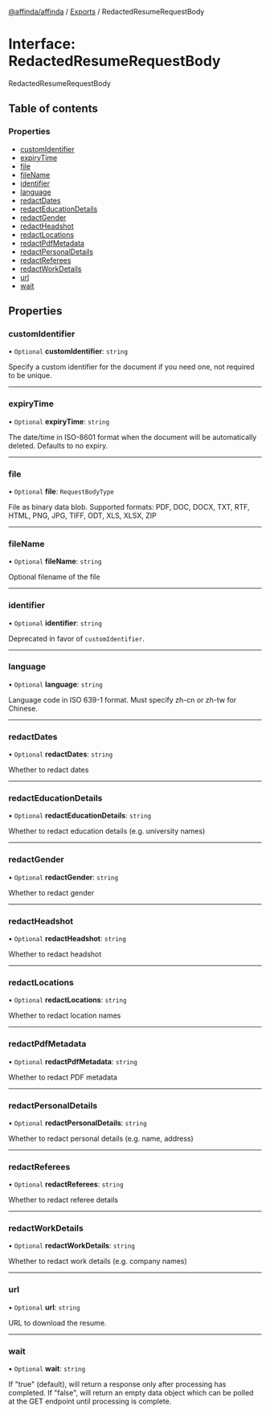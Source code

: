 [@affinda/affinda](../README.md) / [Exports](../modules.md) / RedactedResumeRequestBody

# Interface: RedactedResumeRequestBody

RedactedResumeRequestBody

## Table of contents

### Properties

- [customIdentifier](RedactedResumeRequestBody.md#customidentifier)
- [expiryTime](RedactedResumeRequestBody.md#expirytime)
- [file](RedactedResumeRequestBody.md#file)
- [fileName](RedactedResumeRequestBody.md#filename)
- [identifier](RedactedResumeRequestBody.md#identifier)
- [language](RedactedResumeRequestBody.md#language)
- [redactDates](RedactedResumeRequestBody.md#redactdates)
- [redactEducationDetails](RedactedResumeRequestBody.md#redacteducationdetails)
- [redactGender](RedactedResumeRequestBody.md#redactgender)
- [redactHeadshot](RedactedResumeRequestBody.md#redactheadshot)
- [redactLocations](RedactedResumeRequestBody.md#redactlocations)
- [redactPdfMetadata](RedactedResumeRequestBody.md#redactpdfmetadata)
- [redactPersonalDetails](RedactedResumeRequestBody.md#redactpersonaldetails)
- [redactReferees](RedactedResumeRequestBody.md#redactreferees)
- [redactWorkDetails](RedactedResumeRequestBody.md#redactworkdetails)
- [url](RedactedResumeRequestBody.md#url)
- [wait](RedactedResumeRequestBody.md#wait)

## Properties

### customIdentifier

• `Optional` **customIdentifier**: `string`

Specify a custom identifier for the document if you need one, not required to be unique.

___

### expiryTime

• `Optional` **expiryTime**: `string`

The date/time in ISO-8601 format when the document will be automatically deleted.  Defaults to no expiry.

___

### file

• `Optional` **file**: `RequestBodyType`

File as binary data blob. Supported formats: PDF, DOC, DOCX, TXT, RTF, HTML, PNG, JPG, TIFF, ODT, XLS, XLSX, ZIP

___

### fileName

• `Optional` **fileName**: `string`

Optional filename of the file

___

### identifier

• `Optional` **identifier**: `string`

Deprecated in favor of `customIdentifier`.

___

### language

• `Optional` **language**: `string`

Language code in ISO 639-1 format. Must specify zh-cn or zh-tw for Chinese.

___

### redactDates

• `Optional` **redactDates**: `string`

Whether to redact dates

___

### redactEducationDetails

• `Optional` **redactEducationDetails**: `string`

Whether to redact education details (e.g. university names)

___

### redactGender

• `Optional` **redactGender**: `string`

Whether to redact gender

___

### redactHeadshot

• `Optional` **redactHeadshot**: `string`

Whether to redact headshot

___

### redactLocations

• `Optional` **redactLocations**: `string`

Whether to redact location names

___

### redactPdfMetadata

• `Optional` **redactPdfMetadata**: `string`

Whether to redact PDF metadata

___

### redactPersonalDetails

• `Optional` **redactPersonalDetails**: `string`

Whether to redact personal details (e.g. name, address)

___

### redactReferees

• `Optional` **redactReferees**: `string`

Whether to redact referee details

___

### redactWorkDetails

• `Optional` **redactWorkDetails**: `string`

Whether to redact work details (e.g. company names)

___

### url

• `Optional` **url**: `string`

URL to download the resume.

___

### wait

• `Optional` **wait**: `string`

If "true" (default), will return a response only after processing has completed. If "false", will return an empty data object which can be polled at the GET endpoint until processing is complete.
